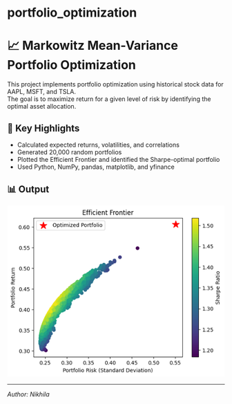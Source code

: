# portfolio_optimization
# 📈 Markowitz Mean-Variance Portfolio Optimization

This project implements portfolio optimization using historical stock data for AAPL, MSFT, and TSLA.  
The goal is to maximize return for a given level of risk by identifying the optimal asset allocation.

## 🔑 Key Highlights
- Calculated expected returns, volatilities, and correlations
- Generated 20,000 random portfolios
- Plotted the Efficient Frontier and identified the Sharpe-optimal portfolio
- Used Python, NumPy, pandas, matplotlib, and yfinance

## 📊 Output
![Efficient Frontier](efficient_frontier.png)

---
*Author: Nikhila*
